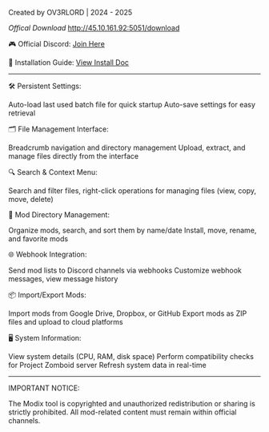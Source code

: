 Created by OV3RLORD | 2024 - 2025

*Offical Download* http://45.10.161.92:5051/download

🎮 Official Discord: [Join Here](https://discord.gg/EwWZUSR9tM)

📄 Installation Guide: [View Install Doc](http://45.10.161.92:5050/installation)

----------------------------------------------------------------------------------

🛠️ Persistent Settings:

Auto-load last used batch file for quick startup
Auto-save settings for easy retrieval

🗂️ File Management Interface:

Breadcrumb navigation and directory management
Upload, extract, and manage files directly from the interface

🔍 Search & Context Menu:

Search and filter files, right-click operations for managing files (view, copy, move, delete)

📂 Mod Directory Management:

Organize mods, search, and sort them by name/date
Install, move, rename, and favorite mods

🌐 Webhook Integration:

Send mod lists to Discord channels via webhooks
Customize webhook messages, view message history

📦 Import/Export Mods:

Import mods from Google Drive, Dropbox, or GitHub
Export mods as ZIP files and upload to cloud platforms

🖥️ System Information:

View system details (CPU, RAM, disk space)
Perform compatibility checks for Project Zomboid server
Refresh system data in real-time

----------------------------------------------------------------------------------

IMPORTANT NOTICE:

The Modix tool is copyrighted and unauthorized redistribution or sharing is strictly prohibited. All mod-related content must remain within official channels.
